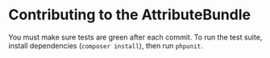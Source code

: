 # Contributing to the AttributeBundle

You must make sure tests are green after each commit. To run the test suite,
install dependencies (`composer install`), then run `phpunit`.
